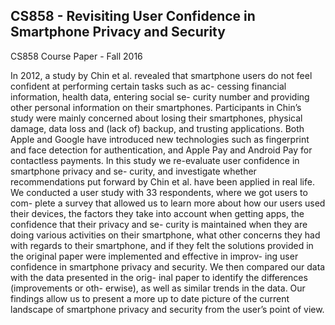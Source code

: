 ## CS858 - Revisiting User Confidence in Smartphone Privacy and Security
CS858 Course Paper - Fall 2016


In 2012, a study by Chin et al. revealed that smartphone users do not feel confident at performing certain tasks such as ac- cessing financial information, health data, entering social se- curity number and providing other personal information on their smartphones. Participants in Chin’s study were mainly concerned about losing their smartphones, physical damage, data loss and (lack of) backup, and trusting applications. Both Apple and Google have introduced new technologies such as fingerprint and face detection for authentication, and Apple Pay and Android Pay for contactless payments. In this study we re-evaluate user confidence in smartphone privacy and se- curity, and investigate whether recommendations put forward by Chin et al. have been applied in real life. We conducted a user study with 33 respondents, where we got users to com- plete a survey that allowed us to learn more about how our users used their devices, the factors they take into account when getting apps, the confidence that their privacy and se- curity is maintained when they are doing various activities on their smartphone, what other concerns they had with regards to their smartphone, and if they felt the solutions provided in the original paper were implemented and effective in improv- ing user confidence in smartphone privacy and security. We then compared our data with the data presented in the orig- inal paper to identify the differences (improvements or oth- erwise), as well as similar trends in the data. Our findings allow us to present a more up to date picture of the current landscape of smartphone privacy and security from the user’s point of view.
